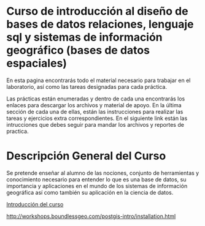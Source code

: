 Curso de introducción al diseño de bases de datos relaciones, lenguaje sql y sistemas de información geográfico (bases de datos espaciales)
============

En esta pagina encontrarás todo el material necesario para trabajar en el laboratorio, así como las tareas designadas para cada práctica. 

Las prácticas están enumeradas y dentro de cada una encontrarás los enlaces para descargar los archivos y material de apoyo. En la última sección de cada una de ellas, están las instrucciones para realizar las tareas y ejercicios extra correspondientes. En el siguiente link están las intrucciones que debes seguir para mandar los archivos y reportes de practica. 

Descripción General del Curso 
=============
Se pretende enseñar al alumno de las nociones, conjunto de herramientas y conocimiento necesario para entender lo que es una base de datos, su importancia y aplicaciones en el mundo de los sistemas de información geográfica así como también su aplicación en la ciencia de datos. 

[Introducción del curso](http://centrogeo.github.io/practicas_sig/01-Introduccion.html)

http://workshops.boundlessgeo.com/postgis-intro/installation.html
